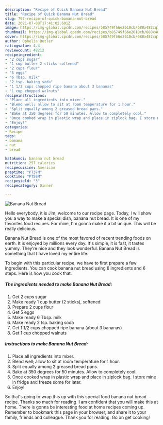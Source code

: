 ```yaml
---
description: "Recipe of Quick Banana Nut Bread"
title: "Recipe of Quick Banana Nut Bread"
slug: 797-recipe-of-quick-banana-nut-bread
date: 2021-07-08T17:41:02.601Z
image: https://img-global.cpcdn.com/recipes/b85749f66e2610cb/680x482cq70/banana-nut-bread-recipe-main-photo.jpg
thumbnail: https://img-global.cpcdn.com/recipes/b85749f66e2610cb/680x482cq70/banana-nut-bread-recipe-main-photo.jpg
cover: https://img-global.cpcdn.com/recipes/b85749f66e2610cb/680x482cq70/banana-nut-bread-recipe-main-photo.jpg
author: Ophelia Butler
ratingvalue: 4.4
reviewcount: 48212
recipeingredient:
- "2 cups sugar"
- "1 cup butter 2 sticks softened"
- "2 cups flour"
- "5 eggs"
- "6 Tbsp. milk"
- "2 tsp. baking soda"
- "1 1/2 cups chopped ripe banana about 3 bananas"
- "1 cup chopped walnuts"
recipeinstructions:
- "Place all ingredients into mixer."
- "Blend well; allow to sit at room temperature for 1 hour."
- "Split equally among 2 greased bread pans."
- "Bake at 350 degrees for 50 minutes. Allow to completely cool."
- "Once cooked wrap in plastic wrap and place in ziplock bag. I store mine in fridge and freeze some for later."
- "Enjoy!"
categories:
- Recipe
tags:
- banana
- nut
- bread

katakunci: banana nut bread 
nutrition: 257 calories
recipecuisine: American
preptime: "PT37M"
cooktime: "PT58M"
recipeyield: "3"
recipecategory: Dinner

---
```



![Banana Nut Bread](https://img-global.cpcdn.com/recipes/b85749f66e2610cb/680x482cq70/banana-nut-bread-recipe-main-photo.jpg)

Hello everybody, it is Jim, welcome to our recipe page. Today, I will show you a way to make a special dish, banana nut bread. It is one of my favorites food recipes. For mine, I'm gonna make it a bit unique. This will be really delicious.

Banana Nut Bread is one of the most favored of recent trending foods on earth. It is enjoyed by millions every day. It's simple, it is fast, it tastes yummy. They're nice and they look wonderful. Banana Nut Bread is something that I have loved my entire life.




To begin with this particular recipe, we have to first prepare a few ingredients. You can cook banana nut bread using 8 ingredients and 6 steps. Here is how you cook that.

<!--inarticleads1-->

##### The ingredients needed to make Banana Nut Bread:

1. Get 2 cups sugar
1. Make ready 1 cup butter (2 sticks), softened
1. Prepare 2 cups flour
1. Get 5 eggs
1. Make ready 6 Tbsp. milk
1. Make ready 2 tsp. baking soda
1. Get 1 1/2 cups chopped ripe banana (about 3 bananas)
1. Get 1 cup chopped walnuts




<!--inarticleads2-->

##### Instructions to make Banana Nut Bread:

1. Place all ingredients into mixer.
1. Blend well; allow to sit at room temperature for 1 hour.
1. Split equally among 2 greased bread pans.
1. Bake at 350 degrees for 50 minutes. Allow to completely cool.
1. Once cooked wrap in plastic wrap and place in ziplock bag. I store mine in fridge and freeze some for later.
1. Enjoy!




So that's going to wrap this up with this special food banana nut bread recipe. Thanks so much for reading. I am confident that you will make this at home. There is gonna be interesting food at home recipes coming up. Remember to bookmark this page in your browser, and share it to your family, friends and colleague. Thank you for reading. Go on get cooking!
